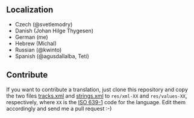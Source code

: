 Localization
------------

  * Czech (@svetlemodry)
  * Danish (Johan Hilge Thygesen)
  * German (me)
  * Hebrew (Michal)
  * Russian (@kwinto)
  * Spanish (@agusdallalba, Teti)

Contribute
----------

If you want to contribute a translation, just clone this repository and copy the two files [tracks.xml](res/xml/tracks.xml) and [strings.xml](res/values/strings.xml) to `res/xml-XX` and `res/values-XX`, respectively, where `XX` is the [ISO 639-1](http://en.wikipedia.org/wiki/ISO_639-1) code for the language. Edit them accordingly and send me a pull request :-)

